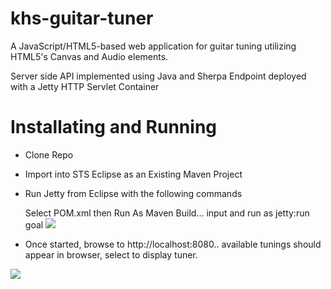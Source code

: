 khs-guitar-tuner
================

A JavaScript/HTML5-based web application for guitar tuning utilizing HTML5's Canvas and Audio elements.

Server side API implemented using Java and Sherpa Endpoint deployed with a Jetty HTTP Servlet Container

Installating and Running
========================

* Clone Repo 
* Import into STS Eclipse as an Existing Maven Project 
* Run Jetty from Eclipse with the following commands 

  Select POM.xml then Run As Maven Build... input and run as jetty:run goal 
  ![](https://github.com/in-the-keyhole/khs-guitar-tuner/blob/master/maven-jetty.png)
  
* Once started, browse to http://localhost:8080.. available tunings should appear in browser, select to display tuner. 


![](https://github.com/in-the-keyhole/khs-guitar-tuner/blob/master/tuner.png)
     

   


